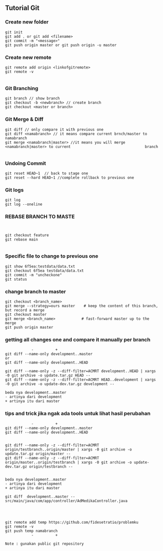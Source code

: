 ## Tutorial Git



### Create new folder

````
git init 
git add . or git add <filename>
git commit -m "<message>"
git push origin master or git push origin -u master 
````

### Create new remote

````
git remote add origin <linkofgitremote>
git remote -v
	
````

### Git Branching

````
git branch // show branch
git checkout -b <newbranch> // create branch
git checkout <master or branch>
````



### Git Merge & Diff

````
git diff // only compare it with previous one
git diff <namabranch> // it means compare current brnch/master to namabranch
git merge <namabranch|master> //it means you will merge <namabranch|master> to current  								branch


````



### Undoing Commit

````
git reset HEAD~1  // back to stage one
git reset --hard HEAD~1 //complete rollback to previous one
````

### Git logs

````
git log
git log --oneline

````
### REBASE BRANCH TO MASTE
````


git checkout feature
git rebase main


````
### Specific file to change to previous one

````
git show 6f5ea:testdata/data.txt 
git checkout 6f5ea testdata/data.txt
git commit -m "uncheckone"
git status

````

### change branch to master
````
git checkout <branch_name>
git merge --strategy=ours master    # keep the content of this branch, but record a merge
git checkout master
git merge <branch_name>            # fast-forward master up to the merge
git push origin master
````


### getting all changes one and compare it manually per branch
```
			-          + 
git diff --name-only development..master 
or
git diff --name-only development..HEAD

git diff --name-only -z --diff-filter=ACMRT development..HEAD | xargs -0 git archive -o update.tar.gz HEAD --
git diff --name-only -z --diff-filter=ACMRT HEAD..development | xargs -0 git archive -o update-dev.tar.gz development --

beda nya development..master
- artinya dari development
+ artinya itu dari master

```
### tips and trick jika ngak ada tools untuk lihat hasil perubahan
```
			-          + 
git diff --name-only development..master
git diff --name-only development..HEAD


git diff --name-only -z --diff-filter=ACMRT  origin/testbranch..origin/master | xargs -0 git archive -o update.tar.gz origin/master --
git diff --name-only -z --diff-filter=ACMRT  origin/master..origin/testbranch | xargs -0 git archive -o update-dev.tar.gz origin/testbranch --


beda nya development..master
- artinya dari development
+ artinya itu dari master

git diff  development..master -- src/main/java/com/app/controller/AdMedikaController.java




git remote add temp https://github.com/fidesetratio/problemku
git remote -v
git push temp namabranch
			-          + 

Note : gunakan public git repository

			
			
```
